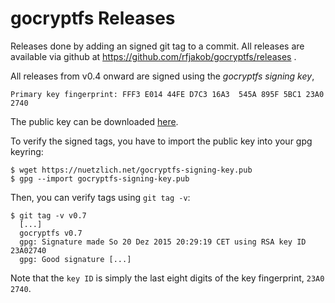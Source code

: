gocryptfs Releases
==================

Releases done by adding an signed git tag to a commit. All releases
are available via github at https://github.com/rfjakob/gocryptfs/releases .

All releases from v0.4 onward are signed using the *gocryptfs signing key*,

	Primary key fingerprint: FFF3 E014 44FE D7C3 16A3  545A 895F 5BC1 23A0 2740

The public key can be downloaded
[here](https://nuetzlich.net/gocryptfs-signing-key.pub).

To verify the signed tags, you have to import the public key into your
gpg keyring:

	$ wget https://nuetzlich.net/gocryptfs-signing-key.pub
	$ gpg --import gocryptfs-signing-key.pub

Then, you can verify tags using `git tag -v`:

	$ git tag -v v0.7
	  [...]
	  gocryptfs v0.7
	  gpg: Signature made So 20 Dez 2015 20:29:19 CET using RSA key ID 23A02740
	  gpg: Good signature [...]

Note that the `key ID` is simply the last eight digits of the key fingerprint, `23A0 2740`.
